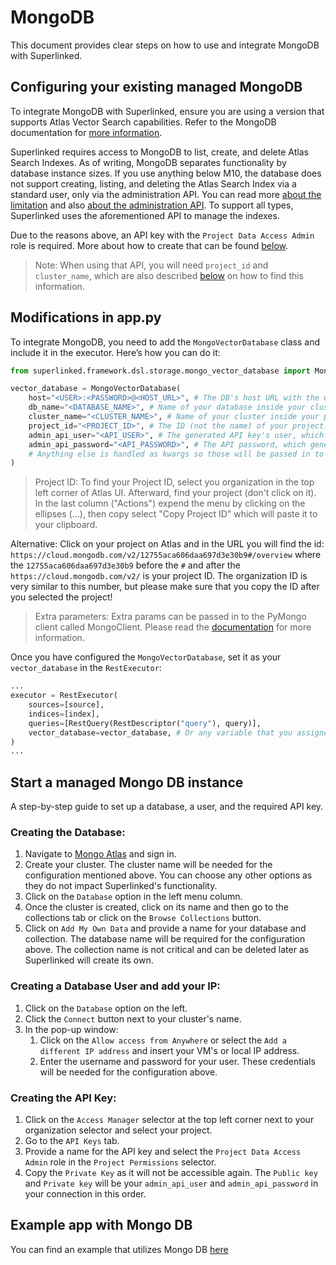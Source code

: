 # MongoDB

This document provides clear steps on how to use and integrate MongoDB with Superlinked.

## Configuring your existing managed MongoDB

To integrate MongoDB with Superlinked, ensure you are using a version that supports Atlas Vector Search capabilities. Refer to the MongoDB documentation for [more information](https://www.mongodb.com/docs/atlas/atlas-vector-search/vector-search-overview/).

Superlinked requires access to MongoDB to list, create, and delete Atlas Search Indexes. As of writing, MongoDB separates functionality by database instance sizes. If you use anything below M10, the database does not support creating, listing, and deleting the Atlas Search Index via a standard user, only via the administration API. You can read more [about the limitation](https://www.mongodb.com/docs/atlas/atlas-vector-search/vector-search-type/) and also [about the administration API](https://www.mongodb.com/docs/atlas/configure-api-access/). To support all types, Superlinked uses the aforementioned API to manage the indexes.

Due to the reasons above, an API key with the `Project Data Access Admin` role is required. More about how to create that can be found [below](#start-a-managed-mongo-db-instance).

> Note: When using that API, you will need `project_id` and `cluster_name`, which are also described [below](#start-a-managed-mongo-db-instance) on how to find this information.

## Modifications in app.py

To integrate MongoDB, you need to add the `MongoVectorDatabase` class and include it in the executor. Here’s how you can do it:
```python
from superlinked.framework.dsl.storage.mongo_vector_database import MongoVectorDatabase

vector_database = MongoVectorDatabase(
    host="<USER>:<PASSWORD>@<HOST_URL>", # The DB's host URL with the username and password
    db_name="<DATABASE_NAME>", # Name of your database inside your cluster. You need to create it, the system won't do it automatically
    cluster_name="<CLUSTER_NAME>", # Name of your cluster inside your project
    project_id="<PROJECT_ID>", # The ID (not the name) of your project. To see how to find it, read the note below this box
    admin_api_user="<API_USER>", # The generated API key's user, which called public key on Mongo Atlas
    admin_api_password="<API_PASSWORD>", # The API password, which generated by mongo, they reference it on Atlas as private key
    # Anything else is handled as kwargs so those will be passed in to the MongoClient. Read more about the possible parameters below
)
```

> Project ID: To find your Project ID, select you organization in the top left corner of Atlas UI. Afterward, find your project (don't click on it). In the last column ("Actions") expend the menu by clicking on the ellipses (...), then copy select "Copy Project ID" which will paste it to your clipboard.

Alternative: Click on your project on Atlas and in the URL you will find the id: `https://cloud.mongodb.com/v2/12755aca606daa697d3e30b9#/overview` where the `12755aca606daa697d3e30b9` before the `#` and after the `https://cloud.mongodb.com/v2/` is your project ID. The organization ID is very similar to this number, but please make sure that you copy the ID after you selected the project!

> Extra parameters: Extra params can be passed in to the PyMongo client called MongoClient. Please read the [documentation](https://pymongo.readthedocs.io/en/stable/api/pymongo/mongo_client.html#pymongo.mongo_client.MongoClient) for more information.

Once you have configured the `MongoVectorDatabase`, set it as your `vector_database` in the `RestExecutor`:
```python
...
executor = RestExecutor(
    sources=[source],
    indices=[index],
    queries=[RestQuery(RestDescriptor("query"), query)],
    vector_database=vector_database, # Or any variable that you assigned your `MongoVectorDatabase`
)
...
```

## Start a managed Mongo DB instance

A step-by-step guide to set up a database, a user, and the required API key.

### Creating the Database:
1. Navigate to [Mongo Atlas](https://cloud.mongodb.com/) and sign in.
2. Create your cluster. The cluster name will be needed for the configuration mentioned above. You can choose any other options as they do not impact Superlinked's functionality.
3. Click on the `Database` option in the left menu column.
4. Once the cluster is created, click on its name and then go to the collections tab or click on the `Browse Collections` button.
5. Click on `Add My Own Data` and provide a name for your database and collection. The database name will be required for the configuration above. The collection name is not critical and can be deleted later as Superlinked will create its own.

### Creating a Database User and add your IP:
1. Click on the `Database` option on the left.
2. Click the `Connect` button next to your cluster's name.
3. In the pop-up window:
   1. Click on the `Allow access from Anywhere` or select the `Add a different IP address` and insert your VM's or local IP address.
   2. Enter the username and password for your user. These credentials will be needed for the configuration above.

### Creating the API Key:
1. Click on the `Access Manager` selector at the top left corner next to your organization selector and select your project.
2. Go to the `API Keys` tab.
3. Provide a name for the API key and select the `Project Data Access Admin` role in the `Project Permissions` selector.
4. Copy the `Private Key` as it will not be accessible again. The `Public key` and `Private key` will be your `admin_api_user` and `admin_api_password` in your connection in this order.


## Example app with Mongo DB

You can find an example that utilizes Mongo DB [here](app_with_mongodb.py)

